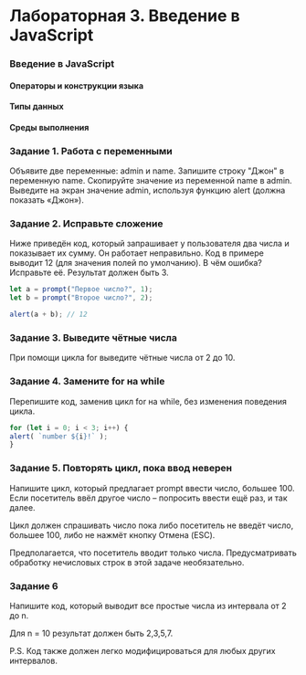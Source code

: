 # Лабораторная 3. Введение в JavaScript

### Введение в JavaScript
#### Операторы и конструкции языка
#### Типы данных
#### Среды выполнения


### Задание 1. Работа с переменными

Объявите две переменные: admin и name.
Запишите строку "Джон" в переменную name.
Скопируйте значение из переменной name в admin.
Выведите на экран значение admin, используя функцию alert (должна показать «Джон»).


### Задание 2. Исправьте сложение

Ниже приведён код, который запрашивает у пользователя два числа и показывает их сумму.
Он работает неправильно. Код в примере выводит 12 (для значения полей по умолчанию).
В чём ошибка? Исправьте её. Результат должен быть 3.

```js
let a = prompt("Первое число?", 1);
let b = prompt("Второе число?", 2);

alert(a + b); // 12
```


### Задание 3. Выведите чётные числа

При помощи цикла for выведите чётные числа от 2 до 10.


### Задание 4. Замените for на while

Перепишите код, заменив цикл for на while, без изменения поведения цикла.

```js
for (let i = 0; i < 3; i++) {
alert( `number ${i}!` );
}
```

### Задание 5. Повторять цикл, пока ввод неверен

Напишите цикл, который предлагает prompt ввести число, большее 100. Если посетитель ввёл другое число – попросить ввести ещё раз, и так далее.

Цикл должен спрашивать число пока либо посетитель не введёт число, большее 100, либо не нажмёт кнопку Отмена (ESC).

Предполагается, что посетитель вводит только числа. Предусматривать обработку нечисловых строк в этой задаче необязательно.


### Задание 6

Напишите код, который выводит все простые числа из интервала от 2 до n.

Для n = 10 результат должен быть 2,3,5,7.

P.S. Код также должен легко модифицироваться для любых других интервалов.